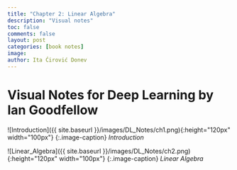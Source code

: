 ```yaml
---
title: "Chapter 2: Linear Algebra"
description: "Visual notes"
toc: false
comments: false
layout: post
categories: [book notes]
image: 
author: Ita Ćirović Donev
---
```


# Visual Notes for Deep Learning by Ian Goodfellow

![Introduction]({{ site.baseurl }}/images/DL_Notes/ch1.png){:height="120px" width="100px"}
{:.image-caption}
*Introduction*

![Linear_Algebra]({{ site.baseurl }}/images/DL_Notes/ch2.png){:height="120px" width="100px"}
{:.image-caption}
*Linear Algebra*
